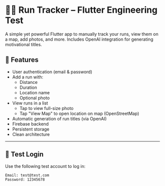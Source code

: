 # 🏃‍♂️ Run Tracker – Flutter Engineering Test

A simple yet powerful Flutter app to manually track your runs, view them on a map, add photos, and more. Includes OpenAI integration for generating motivational titles.

## 🚀 Features

- User authentication (email & password)
- Add a run with:
  - Distance
  - Duration
  - Location name
  - Optional photo
- View runs in a list
  - Tap to view full-size photo
  - Tap "View Map" to open location on map (OpenStreetMap)
- Automatic generation of run titles (via OpenAI)
- Firebase backend
- Persistent storage
- Clean architecture

---

## 🔑 Test Login

Use the following test account to log in:

```bash
Email: test@test.com  
Password: 12345678

